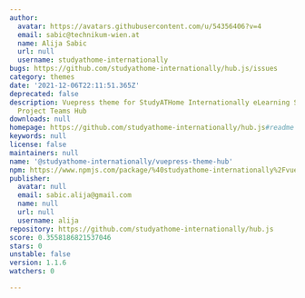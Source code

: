 ```yaml
---
author:
  avatar: https://avatars.githubusercontent.com/u/54356406?v=4
  email: sabic@technikum-wien.at
  name: Alija Sabic
  url: null
  username: studyathome-internationally
bugs: https://github.com/studyathome-internationally/hub.js/issues
category: themes
date: '2021-12-06T22:11:51.365Z'
deprecated: false
description: Vuepress theme for StudyATHome Internationally eLearning Sharing & Virtual
  Project Teams Hub
downloads: null
homepage: https://github.com/studyathome-internationally/hub.js#readme
keywords: null
license: false
maintainers: null
name: '@studyathome-internationally/vuepress-theme-hub'
npm: https://www.npmjs.com/package/%40studyathome-internationally%2Fvuepress-theme-hub
publisher:
  avatar: null
  email: sabic.alija@gmail.com
  name: null
  url: null
  username: alija
repository: https://github.com/studyathome-internationally/hub.js
score: 0.3558186821537046
stars: 0
unstable: false
version: 1.1.6
watchers: 0

---
```



